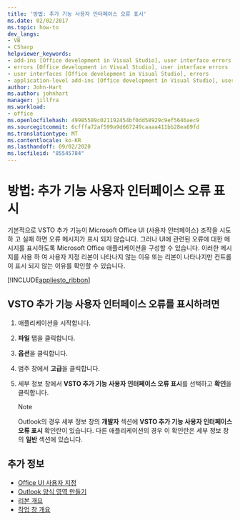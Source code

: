 ```yaml
---
title: '방법: 추가 기능 사용자 인터페이스 오류 표시'
ms.date: 02/02/2017
ms.topic: how-to
dev_langs:
- VB
- CSharp
helpviewer_keywords:
- add-ins [Office development in Visual Studio], user interface errors
- errors [Office development in Visual Studio], user interface errors
- user interfaces [Office development in Visual Studio], errors
- application-level add-ins [Office development in Visual Studio], user interface errors
author: John-Hart
ms.author: johnhart
manager: jillfra
ms.workload:
- office
ms.openlocfilehash: 49985589c021192454bf0dd58929c9ef5646aec9
ms.sourcegitcommit: 6cfffa72af599a9d667249caaaa411bb28ea69fd
ms.translationtype: MT
ms.contentlocale: ko-KR
ms.lasthandoff: 09/02/2020
ms.locfileid: "85545784"
---
```

# <a name="how-to-show-add-in-user-interface-errors"></a>방법: 추가 기능 사용자 인터페이스 오류 표시
  기본적으로 VSTO 추가 기능이 Microsoft Office UI (사용자 인터페이스) 조작을 시도 하 고 실패 하면 오류 메시지가 표시 되지 않습니다. 그러나 UI에 관련된 오류에 대한 메시지를 표시하도록 Microsoft Office 애플리케이션을 구성할 수 있습니다. 이러한 메시지를 사용 하 여 사용자 지정 리본이 나타나지 않는 이유 또는 리본이 나타나지만 컨트롤이 표시 되지 않는 이유를 확인할 수 있습니다.

 [!INCLUDE[appliesto_ribbon](../vsto/includes/appliesto-ribbon-md.md)]

## <a name="to-show-vsto-add-in-user-interface-errors"></a>VSTO 추가 기능 사용자 인터페이스 오류를 표시하려면

1. 애플리케이션을 시작합니다.

2. **파일** 탭을 클릭합니다.

3. **옵션**을 클릭합니다.

4. 범주 창에서 **고급**을 클릭합니다.

5. 세부 정보 창에서 **VSTO 추가 기능 사용자 인터페이스 오류 표시**를 선택하고 **확인**을 클릭합니다.

    > [!NOTE]
    > Outlook의 경우 세부 정보 창의 **개발자** 섹션에 **VSTO 추가 기능 사용자 인터페이스 오류 표시** 확인란이 있습니다. 다른 애플리케이션의 경우 이 확인란은 세부 정보 창의 **일반** 섹션에 있습니다.

## <a name="see-also"></a>추가 정보
- [Office UI 사용자 지정](../vsto/office-ui-customization.md)
- [Outlook 양식 영역 만들기](../vsto/creating-outlook-form-regions.md)
- [리본 개요](../vsto/ribbon-overview.md)
- [작업 창 개요](../vsto/actions-pane-overview.md)

